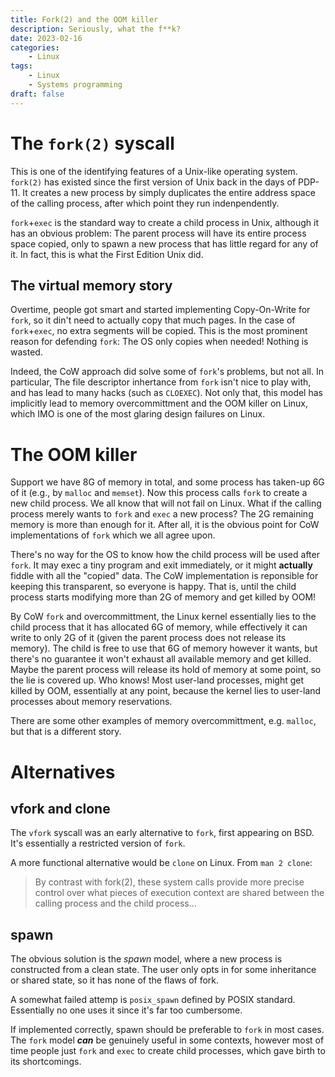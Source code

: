 ```yaml
---
title: Fork(2) and the OOM killer
description: Seriously, what the f**k?
date: 2023-02-16
categories:
    - Linux
tags:
    - Linux
    - Systems programming
draft: false
---
```


# The `fork(2)` syscall

This is one of the identifying features of a Unix-like operating system. `fork(2)` has existed since the first version of Unix back in the days of PDP-11.
It creates a new process by simply duplicates the entire address space of the calling process, after which point they run indenpendently.

`fork`+`exec` is the standard way to create a child process in Unix, although it has an obvious problem: The parent process will have its entire process space copied,
only to spawn a new process that has little regard for any of it. In fact, this is what the First Edition Unix did.

## The virtual memory story
Overtime, people got smart and started implementing Copy-On-Write for `fork`, so it din't need to actually copy that much pages. In the case of `fork`+`exec`, no extra
segments will be copied. This is the most prominent reason for defending `fork`: The OS only copies when needed! Nothing is wasted.

Indeed, the CoW approach did solve some of `fork`'s problems, but not all. In particular, The file descriptor inhertance from `fork` isn't nice to play with, and has lead to many hacks (such as `CLOEXEC`).
Not only that, this model has implicitly lead to memory overcommittment and the OOM killer on Linux, which IMO is one of the most glaring design failures on Linux. 

# The OOM killer

Support we have 8G of memory in total, and some process has taken-up 6G of it (e.g., by `malloc` and `memset`). Now this process calls `fork` to create a new child process.
We all know that will not fail on Linux. What if the calling process merely wants to `fork` and `exec` a new process? The 2G remaining memory is more than enough for it.
After all, it is the obvious point for CoW implementations of `fork` which we all agree upon.

There's no way for the OS to know how the child process will be used after `fork`. It may exec a tiny program and exit immediately, or it might **actually** fiddle with all the "copied" data.
The CoW implementation is reponsible for keeping this transparent, so everyone is happy. That is, until the child process starts modifying more than 2G of memory and get killed by OOM!

By CoW `fork` and overcommittment, the Linux kernel essentially lies to the child process that it has allocated 6G of memory, while effectively it can write to only 2G of it (given the parent process does not release its memory).
The child is free to use that 6G of memory however it wants, but there's no guarantee it won't exhaust all available memory and get killed. Maybe the parent process will release its hold of memory at some point,
so the lie is covered up. Who knows! Most user-land processes, might get killed by OOM, essentially at any point, because the kernel lies to user-land processes about memory reservations.

There are some other examples of memory overcommittment, e.g. `malloc`, but that is a different story.

# Alternatives

## vfork and clone
The `vfork` syscall was an early alternative to `fork`, first appearing on BSD. It's essentially a restricted version of `fork`.

A more functional alternative would be `clone` on Linux. From `man 2 clone`:
>By contrast with fork(2), these system calls provide more precise control over what pieces of execution context are shared between the calling process and the child process...

## spawn

The obvious solution is the _spawn_ model, where a new process is constructed from a clean state. The user only opts in for some inheritance or shared state, so it has none of the flaws of fork.

A somewhat failed attemp is `posix_spawn` defined by POSIX standard. Essentially no one uses it since it's far too cumbersome.

If implemented correctly, spawn should be preferable to `fork` in most cases.
The `fork` model *__can__* be genuinely useful in some contexts, however most of time people just `fork` and `exec` to create child processes, which gave birth to its shortcomings.
